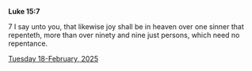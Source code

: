 **Luke 15:7**

7 I say unto you, that likewise joy shall be in heaven over one sinner that repenteth, more than over ninety and nine just persons, which need no repentance.

[Tuesday 18-February, 2025](https://getbible.life/kjv/Luke/15/7)
